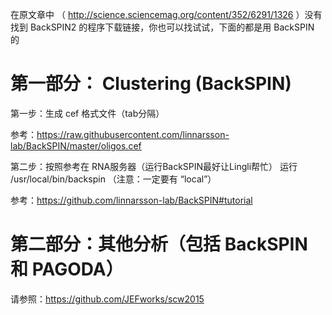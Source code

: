 在原文章中 （ http://science.sciencemag.org/content/352/6291/1326 ）没有找到 BackSPIN2 的程序下载链接，你也可以找试试，下面的都是用 BackSPIN 的

# 第一部分： Clustering (BackSPIN)

第一步：生成 cef 格式文件（tab分隔）

参考：https://raw.githubusercontent.com/linnarsson-lab/BackSPIN/master/oligos.cef

第二步：按照参考在 RNA服务器（运行BackSPIN最好让Lingli帮忙） 运行 /usr/local/bin/backspin （注意：一定要有 “local”）

参考：https://github.com/linnarsson-lab/BackSPIN#tutorial


# 第二部分：其他分析（包括 BackSPIN 和 PAGODA）

请参照：https://github.com/JEFworks/scw2015

